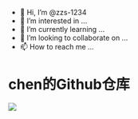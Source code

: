 - 👋 Hi, I’m @zzs-1234
- 👀 I’m interested in ...
- 🌱 I’m currently learning ...
- 💞️ I’m looking to collaborate on ...
- 📫 How to reach me ...

<!---
zzs-1234/zzs-1234 is a ✨ special ✨ repository because its `README.md` (this file) appears on your GitHub profile.
You can click the Preview link to take a look at your changes.
--->
# chen的Github仓库
<img src="https://img0.baidu.com/it/u=2650007003,3766509832&fm=253&fmt=auto&app=120&f=JPEG?w=800&h=500"/>
